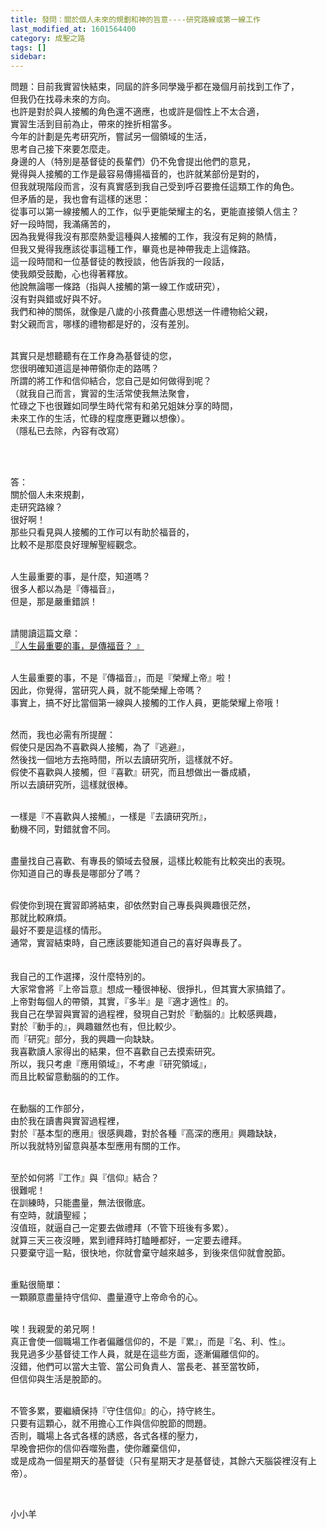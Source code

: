 ```yaml
---
title: 發問：關於個人未來的規劃和神的旨意----研究路線或第一線工作
last_modified_at: 1601564400
category: 成聖之路
tags: []
sidebar: 
---
```


<p>問題：目前我實習快結束，同屆的許多同學幾乎都在幾個月前找到工作了，<br/>
但我仍在找尋未來的方向。<br/>
也許是對於與人接觸的角色還不適應，也或許是個性上不太合適，<br/>
實習生活到目前為止，帶來的挫折相當多。<br/>
今年的計劃是先考研究所，嘗試另一個領域的生活，<br/>
思考自己接下來要怎麼走。<br/>
身邊的人（特別是基督徒的長輩們）仍不免會提出他們的意見，<br/>
覺得與人接觸的工作是最容易傳揚福音的，也許就某部份是對的，<br/>
但我就現階段而言，沒有真實感到我自己受到呼召要擔任這類工作的角色。<br/>
但矛盾的是，我也會有這樣的迷思：<br/>
從事可以第一線接觸人的工作，似乎更能榮耀主的名，更能直接領人信主？<br/>
好一段時間，我滿痛苦的，<br/>
因為我覺得我沒有那麼熱愛這種與人接觸的工作，我沒有足夠的熱情，<br/>
但我又覺得我應該從事這種工作，畢竟也是神帶我走上這條路。<br/>
這一段時間和一位基督徒的教授談，他告訴我的一段話，<br/>
使我頗受鼓勵，心也得著釋放。<br/>
他說無論哪一條路（指與人接觸的第一線工作或研究），<br/>
沒有對與錯或好與不好。<br/>
我們和神的關係，就像是八歲的小孩費盡心思想送一件禮物給父親，<br/>
對父親而言，哪樣的禮物都是好的，沒有差別。<br/>
 </p>
<p>其實只是想聽聽有在工作身為基督徒的您，<br/>
您很明確知道這是神帶領你走的路嗎？<br/>
所謂的將工作和信仰結合，您自己是如何做得到呢？<br/>
（就我自己而言，實習的生活常使我無法聚會，<br/>
忙碌之下也很難如同學生時代常有和弟兄姐妹分享的時間，<br/>
未來工作的生活，忙碌的程度應更難以想像）。<br/>
（隱私已去除，內容有改寫）</p>
<p> </p>
<p><br/>
答：<br/>
關於個人未來規劃，<br/>
走研究路線？<br/>
很好啊！<br/>
那些只看見與人接觸的工作可以有助於福音的，<br/>
比較不是那麼良好理解聖經觀念。</p>
<p><br/>
人生最重要的事，是什麼，知道嗎？<br/>
很多人都以為是『傳福音』，<br/>
但是，那是嚴重錯誤！<br/>
 </p>
<p>請閱讀這篇文章：<br/><a href="
/posts/269192340">
『人生最重要的事，是傳福音？ 』</a></p>
<p> <br/>
人生最重要的事，不是『傳福音』，而是『榮耀上帝』啦！<br/>
因此，你覺得，當研究人員，就不能榮耀上帝嗎？<br/>
事實上，搞不好比當個第一線與人接觸的工作人員，更能榮耀上帝哦！<br/>
 </p>
<p>然而，我也必需有所提醒：<br/>
假使只是因為不喜歡與人接觸，為了『逃避』，<br/>
然後找一個地方去拖時間，所以去讀研究所，這樣就不好。<br/>
假使不喜歡與人接觸，但『喜歡』研究，而且想做出一番成績，<br/>
所以去讀研究所，這樣就很棒。</p>
<p><br/>
一樣是『不喜歡與人接觸』，一樣是『去讀研究所』，<br/>
動機不同，對錯就會不同。<br/>
 </p>
<p>盡量找自己喜歡、有專長的領域去發展，這樣比較能有比較突出的表現。<br/>
你知道自己的專長是哪部分了嗎？</p>
<p><br/>
假使你到現在實習即將結束，卻依然對自己專長與興趣很茫然，<br/>
那就比較麻煩。<br/>
最好不要是這樣的情形。<br/>
通常，實習結束時，自己應該要能知道自己的喜好與專長了。<br/>
 <br/>
 <br/>
我自己的工作選擇，沒什麼特別的。<br/>
大家常會將『上帝旨意』想成一種很神秘、很掙扎，但其實大家搞錯了。<br/>
上帝對每個人的帶領，其實，『多半』是『適才適性』的。<br/>
我自己在學習與實習的過程裡，發現自己對於『動腦的』比較感興趣，<br/>
對於『動手的』，興趣雖然也有，但比較少。<br/>
而『研究』部分，我的興趣一向缺缺。<br/>
我喜歡讀人家得出的結果，但不喜歡自己去摸索研究。<br/>
所以，我只考慮『應用領域』，不考慮『研究領域』，<br/>
而且比較留意動腦的的工作。</p>
<p><br/>
在動腦的工作部分，<br/>
由於我在讀書與實習過程裡，<br/>
對於『基本型的應用』很感興趣，對於各種『高深的應用』興趣缺缺，<br/>
所以我就特別留意與基本型應用有關的工作。</p>
<p><br/>
至於如何將『工作』與『信仰』結合？<br/>
很難呢！<br/>
在訓練時，只能盡量，無法很徹底。<br/>
有空時，就讀聖經；<br/>
沒值班，就逼自己一定要去做禮拜（不管下班後有多累）。<br/>
就算三天三夜沒睡，累到禮拜時打瞌睡都好，一定要去禮拜。<br/>
只要棄守這一點，很快地，你就會棄守越來越多，到後來信仰就會脫節。</p>
<p><br/>
重點很簡單：<br/>
一顆願意盡量持守信仰、盡量遵守上帝命令的心。<br/>
 </p>
<p>唉！我親愛的弟兄啊！<br/>
真正會使一個職場工作者偏離信仰的，不是『累』，而是『名、利、性』。<br/>
我見過多少基督徒工作人員，就是在這些方面，逐漸偏離信仰的。<br/>
沒錯，他們可以當大主管、當公司負責人、當長老、甚至當牧師，<br/>
但信仰與生活是脫節的。<br/>
 </p>
<p>不管多累，要繼續保持『守住信仰』的心，持守終生。<br/>
只要有這顆心，就不用擔心工作與信仰脫節的問題。<br/>
否則，職場上各式各樣的誘惑，各式各樣的壓力，<br/>
早晚會把你的信仰吞噬殆盡，使你離棄信仰，<br/>
或是成為一個星期天的基督徒（只有星期天才是基督徒，其餘六天腦袋裡沒有上帝）。</p>
<p> </p>
<p>小小羊</p>

